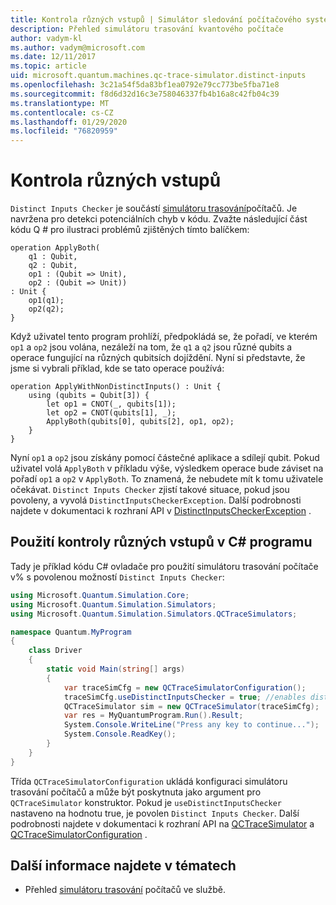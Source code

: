 ```yaml
---
title: Kontrola různých vstupů | Simulátor sledování počítačového systému | Microsoft Docs
description: Přehled simulátoru trasování kvantového počítače
author: vadym-kl
ms.author: vadym@microsoft.com
ms.date: 12/11/2017
ms.topic: article
uid: microsoft.quantum.machines.qc-trace-simulator.distinct-inputs
ms.openlocfilehash: 3c21a54f5da83bf1ea0792e79cc773be5fba71e8
ms.sourcegitcommit: f8d6d32d16c3e758046337fb4b16a8c42fb04c39
ms.translationtype: MT
ms.contentlocale: cs-CZ
ms.lasthandoff: 01/29/2020
ms.locfileid: "76820959"
---
```

# <a name="distinct-inputs-checker"></a>Kontrola různých vstupů

`Distinct Inputs Checker` je součástí [simulátoru trasování](xref:microsoft.quantum.machines.qc-trace-simulator.intro)počítačů. Je navržena pro detekci potenciálních chyb v kódu. Zvažte následující část kódu Q # pro ilustraci problémů zjištěných tímto balíčkem:

```qsharp
operation ApplyBoth(
    q1 : Qubit,
    q2 : Qubit,
    op1 : (Qubit => Unit),
    op2 : (Qubit => Unit))
: Unit {
    op1(q1);
    op2(q2);
}
```

Když uživatel tento program prohlíží, předpokládá se, že pořadí, ve kterém `op1` a `op2` jsou volána, nezáleží na tom, že `q1` a `q2` jsou různé qubits a operace fungující na různých qubitsích dojíždění. Nyní si představte, že jsme si vybrali příklad, kde se tato operace používá:

```qsharp
operation ApplyWithNonDistinctInputs() : Unit {
    using (qubits = Qubit[3]) {
        let op1 = CNOT(_, qubits[1]);
        let op2 = CNOT(qubits[1], _);
        ApplyBoth(qubits[0], qubits[2], op1, op2);
    }
}
```

Nyní `op1` a `op2` jsou získány pomocí částečné aplikace a sdílejí qubit. Pokud uživatel volá `ApplyBoth` v příkladu výše, výsledkem operace bude záviset na pořadí `op1` a `op2` v `ApplyBoth`. To znamená, že nebudete mít k tomu uživatele očekávat. `Distinct Inputs Checker` zjistí takové situace, pokud jsou povoleny, a vyvolá `DistinctInputsCheckerException`. Další podrobnosti najdete v dokumentaci k rozhraní API v [DistinctInputsCheckerException](https://docs.microsoft.com/dotnet/api/Microsoft.Quantum.Simulation.Simulators.QCTraceSimulators.DistinctInputsCheckerException) .

## <a name="using-the-distinct-inputs-checker-in-your-c-program"></a>Použití kontroly různých vstupů v C# programu

Tady je příklad kódu C# ovladače pro použití simulátoru trasování počítače v% s povolenou možností `Distinct Inputs Checker`:

```csharp
using Microsoft.Quantum.Simulation.Core;
using Microsoft.Quantum.Simulation.Simulators;
using Microsoft.Quantum.Simulation.Simulators.QCTraceSimulators;

namespace Quantum.MyProgram
{
    class Driver
    {
        static void Main(string[] args)
        {
            var traceSimCfg = new QCTraceSimulatorConfiguration();
            traceSimCfg.useDistinctInputsChecker = true; //enables distinct inputs checker
            QCTraceSimulator sim = new QCTraceSimulator(traceSimCfg);
            var res = MyQuantumProgram.Run().Result;
            System.Console.WriteLine("Press any key to continue...");
            System.Console.ReadKey();
        }
    }
}
```

Třída `QCTraceSimulatorConfiguration` ukládá konfiguraci simulátoru trasování počítačů a může být poskytnuta jako argument pro `QCTraceSimulator` konstruktor. Pokud je `useDistinctInputsChecker` nastaveno na hodnotu true, je povolen `Distinct Inputs Checker`. Další podrobnosti najdete v dokumentaci k rozhraní API na [QCTraceSimulator](https://docs.microsoft.com/dotnet/api/Microsoft.Quantum.Simulation.Simulators.QCTraceSimulators.QCTraceSimulator) a [QCTraceSimulatorConfiguration](https://docs.microsoft.com/dotnet/api/Microsoft.Quantum.Simulation.Simulators.QCTraceSimulators.QCTraceSimulatorConfiguration?) .

## <a name="see-also"></a>Další informace najdete v tématech

- Přehled [simulátoru trasování](xref:microsoft.quantum.machines.qc-trace-simulator.intro) počítačů ve službě.
